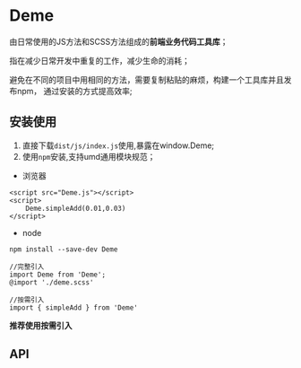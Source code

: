 # Deme


由日常使用的JS方法和SCSS方法组成的**前端业务代码工具库**；

指在减少日常开发中重复的工作，减少生命的消耗；

避免在不同的项目中用相同的方法，需要复制粘贴的麻烦，构建一个工具库并且发布npm， 通过安装的方式提高效率;

## 安装使用

1. 直接下载`dist/js/index.js`使用,暴露在window.Deme;
2. 使用`npm`安装,支持umd通用模块规范；

- 浏览器
```
<script src="Deme.js"></script>
<script>
    Deme.simpleAdd(0.01,0.03)
</script>
```

- node

```
npm install --save-dev Deme

//完整引入
import Deme from 'Deme';
@import './deme.scss'

//按需引入 
import { simpleAdd } from 'Deme'
```

**推荐使用按需引入**

## API







